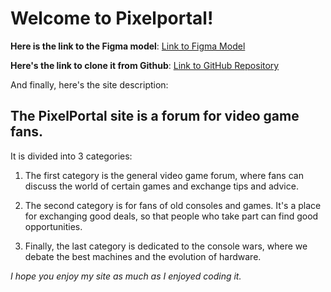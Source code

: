 # Welcome to Pixelportal!

**Here is the link to the Figma model**:
[Link to Figma Model](https://www.figma.com/file/Wam2L0PtdLVVDt7EfQ4Pn5/PixelPortal?type=design&node-id=0%3A1&mode=design&t=U3ePBXSAjoJzV03k-1)

**Here's the link to clone it from Github**:
[Link to GitHub Repository](https://github.com/MedhiO/PixelPortal.git)

And finally, here's the site description:

## The PixelPortal site is a forum for video game fans.

It is divided into 3 categories:

1. The first category is the general video game forum, where fans can discuss the world of certain games and exchange tips and advice.

2. The second category is for fans of old consoles and games. It's a place for exchanging good deals, so that people who take part can find good opportunities.

3. Finally, the last category is dedicated to the console wars, where we debate the best machines and the evolution of hardware.

_I hope you enjoy my site as much as I enjoyed coding it._
